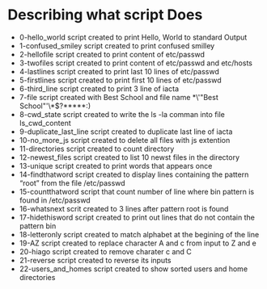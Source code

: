 # Describing what script Does
- 0-hello_world script created to print Hello, World to standard Output
- 1-confused_smiley script created to print confused smilley
- 2-hellofile script created to print content of etc/passwd
- 3-twofiles script created to print content of etc/passwd and etc/hosts
- 4-lastlines script created to print last 10 lines of etc/passwd
- 5-firstlines script created to print first 10 lines of etc/passwd
- 6-third_line script created  to print 3 line of iacta
- 7-file script created with Best School and file name \*\\'"Best School"\'\\*$\?\*\*\*\*\*:)
- 8-cwd_state script created to write the ls -la comman into file ls_cwd_content
- 9-duplicate_last_line script created to duplicate last line of iacta
- 10-no_more_js script created to delete all files with js extention
- 11-directories script created to count directory
- 12-newest_files script created to list 10 newst files in the directory
- 13-unique script created to print words that appears once
- 14-findthatword script created to display lines containing the pattern “root” from the file /etc/passwd
- 15-countthatword script that count number of line where bin pattern is found in /etc/passwd
- 16-whatsnext scrit created to 3 lines after pattern root is found
- 17-hidethisword script created to print out lines that do not contain the pattern bin
- 18-letteronly script created to match alphabet at the begining of the line
- 19-AZ script created to replace character A and c from input to Z and e
- 20-hiago script created to remove charater c and C
- 21-reverse script created to reverse its inputs
- 22-users_and_homes script created to show sorted users and home directories 
